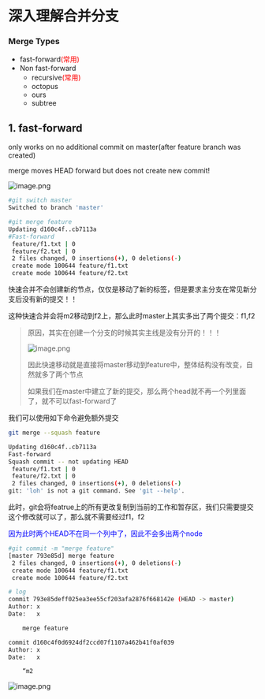 # 深入理解合并分支

### Merge Types

- fast-forward<font color=red>(常用)</font>
- Non fast-forward
  - recursive<font color=red>(常用)</font>
  - octopus
  - ours
  - subtree

## 1. fast-forward

only works on no additional commit on master(after feature branch was created)

merge moves HEAD forward but does not create new commit!

![image.png](https://s2.loli.net/2022/12/18/NaFRD5EQXfZ3bqk.png)

```sh
#git switch master
Switched to branch 'master'

#git merge feature
Updating d160c4f..cb7113a
#Fast-forward
 feature/f1.txt | 0
 feature/f2.txt | 0
 2 files changed, 0 insertions(+), 0 deletions(-)
 create mode 100644 feature/f1.txt
 create mode 100644 feature/f2.txt
```

快速合并不会创建新的节点，仅仅是移动了新的标签，但是要求主分支在常见新分支后没有新的提交！！

这种快速合并会将m2移动到f2上，那么此时master上其实多出了两个提交：f1,f2

> 原因，其实在创建一个分支的时候其实主线是没有分开的！！！
>
> ![image.png](https://s2.loli.net/2022/12/18/eCSNqG6DcLKU9Zd.png)
>
> 因此快速移动就是直接将master移动到feature中，整体结构没有改变，自然就多了两个节点
>
> 如果我们在master中建立了新的提交，那么两个head就不再一个列里面了，就不可以fast-forward了

我们可以使用如下命令避免额外提交

```sh
git merge --squash feature

Updating d160c4f..cb7113a
Fast-forward
Squash commit -- not updating HEAD
 feature/f1.txt | 0
 feature/f2.txt | 0
 2 files changed, 0 insertions(+), 0 deletions(-)
git: 'loh' is not a git command. See 'git --help'.
```

此时，git会将featrue上的所有更改复制到当前的工作和暂存区，我们只需要提交这个修改就可以了，那么就不需要经过f1，f2

<font color="blue">因为此时两个HEAD不在同一个列中了，因此不会多出两个node</font>

```sh
#git commit -m "merge feature"
[master 793e85d] merge feature
 2 files changed, 0 insertions(+), 0 deletions(-)
 create mode 100644 feature/f1.txt
 create mode 100644 feature/f2.txt

# log
commit 793e85deff025ea3ee55cf203afa2876f668142e (HEAD -> master)
Author: x
Date:   x

    merge feature

commit d160c4f0d6924df2ccd07f1107a462b41f0af039
Author: x
Date:   x

    “m2
```

![image.png](https://s2.loli.net/2022/12/18/vaQ8CH4AMoBwjck.png)